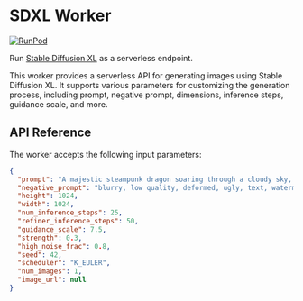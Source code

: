 # SDXL Worker
[![RunPod](https://api.runpod.io/badge/runpod-workers/worker-sdxl)](https://www.runpod.io/console/hub/runpod-workers/worker-sdxl)

Run [Stable Diffusion XL](https://huggingface.co/stabilityai/stable-diffusion-xl-base-1.0) as a serverless endpoint.

This worker provides a serverless API for generating images using Stable Diffusion XL. It supports various parameters for customizing the generation process, including prompt, negative prompt, dimensions, inference steps, guidance scale, and more.

## API Reference

The worker accepts the following input parameters:

```json
{
  "prompt": "A majestic steampunk dragon soaring through a cloudy sky, intricate clockwork details, golden hour lighting, highly detailed",
  "negative_prompt": "blurry, low quality, deformed, ugly, text, watermark, signature",
  "height": 1024,
  "width": 1024,
  "num_inference_steps": 25,
  "refiner_inference_steps": 50,
  "guidance_scale": 7.5,
  "strength": 0.3,
  "high_noise_frac": 0.8,
  "seed": 42,
  "scheduler": "K_EULER",
  "num_images": 1,
  "image_url": null
}
```